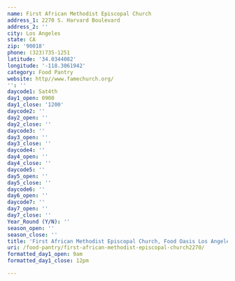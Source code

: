 ```yaml
---
name: First African Methodist Episcopal Church
address_1: 2270 S. Harvard Boulevard
address_2: ''
city: Los Angeles
state: CA
zip: '90018'
phone: (323)735-1251
latitude: '34.0344082'
longitude: '-118.3061942'
category: Food Pantry
website: http//www.famechurch.org/
'': ''
daycode1: Sat4th
day1_open: 0900
day1_close: '1200'
daycode2: ''
day2_open: ''
day2_close: ''
daycode3: ''
day3_open: ''
day3_close: ''
daycode4: ''
day4_open: ''
day4_close: ''
daycode5: ''
day5_open: ''
day5_close: ''
daycode6: ''
day6_open: ''
daycode7: ''
day7_open: ''
day7_close: ''
Year_Round (Y/N): ''
season_open: ''
season_close: ''
title: 'First African Methodist Episcopal Church, Food Oasis Los Angeles'
uri: /food-pantry/first-african-methodist-episcopal-church2270/
formatted_day1_open: 9am
formatted_day1_close: 12pm

---
```

